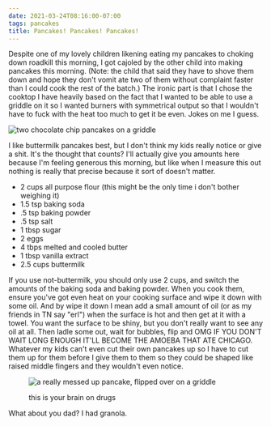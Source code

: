 ```yaml
---
date: 2021-03-24T08:16:00-07:00
tags: pancakes
title: Pancakes! Pancakes! Pancakes!
---
```


Despite one of my lovely children likening eating my pancakes to choking down roadkill this morning, I got cajoled by the other child into making pancakes this morning. (Note: the child that said they have to shove them down and hope they don't vomit ate two of them without complaint faster than I could cook the rest of the batch.) The ironic part is that I chose the cooktop I have heavily based on the fact that I wanted to be able to use a griddle on it so I wanted burners with symmetrical output so that I wouldn't have to fuck with the heat too much to get it be even.  Jokes on me I guess.

</figure>

![two chocolate chip pancakes on a griddle](pancakes_before_the_fall.jpg)

</figure>

I like buttermilk pancakes best, but I don't think my kids really notice or give a shit. It's the thought that counts? I'll actually give you amounts here because I'm feeling generous this morning, but like when I measure this out nothing is really that precise because it sort of doesn't matter.

* 2 cups all purpose flour (this might be the only time i don't bother weighing it)
* 1.5 tsp baking soda
* .5 tsp baking powder
* .5 tsp salt
* 1 tbsp sugar
* 2 eggs
* 4 tbps melted and cooled butter
* 1 tbsp vanilla extract
* 2.5 cups buttermilk

If you use not-buttermilk, you should only use 2 cups, and switch the amounts of the baking soda and baking powder. When you cook them, ensure you've got even heat on your cooking surface and wipe it down with some oil. And by wipe it down I mean add a small amount of oil (or as my friends in TN say "erl") when the surface is hot and then get at it with a towel. You want the surface to be shiny, but you don't really want to see any oil at all.  Then ladle some out, wait for bubbles, flip and OMG IF YOU DON'T WAIT LONG ENOUGH IT'LL BECOME THE AMOEBA THAT ATE CHICAGO. Whatever my kids can't even cut their own pancakes up so I have to cut them up for them before I give them to them so they could be shaped like raised middle fingers and they wouldn't even notice.

<figure>

![a really messed up pancake, flipped over on a griddle](pancakes_what_hath_god_wrought.jpg)

<figcaption>this is your brain on drugs</figcaption>
</figure>

What about you dad? I had granola.
